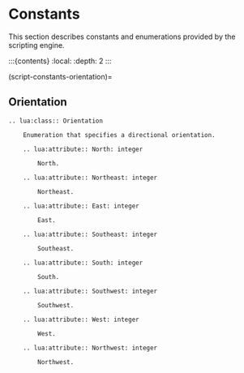 # Constants

This section describes constants and enumerations provided by the scripting engine.

:::{contents}
:local:
:depth: 2
:::

(script-constants-orientation)=
## Orientation

```{eval-rst}
.. lua:class:: Orientation

    Enumeration that specifies a directional orientation.
    
    .. lua:attribute:: North: integer
    
        North.
        
    .. lua:attribute:: Northeast: integer
    
        Northeast.
        
    .. lua:attribute:: East: integer
    
        East.
        
    .. lua:attribute:: Southeast: integer
    
        Southeast.
        
    .. lua:attribute:: South: integer
    
        South.
        
    .. lua:attribute:: Southwest: integer
    
        Southwest.
        
    .. lua:attribute:: West: integer
    
        West.
        
    .. lua:attribute:: Northwest: integer
    
        Northwest.
```

